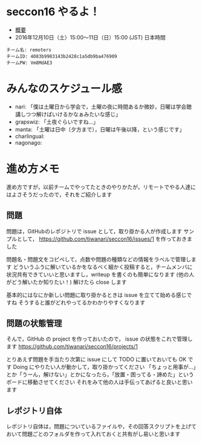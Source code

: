 # seccon16 やるよ！

- [概要](http://2016.seccon.jp/news/#124)
- 2016年12月10日（土）15:00～11日（日）15:00 (JST) 日本時間

```
チーム名: remoters
チームID: 4083b9983143b2428c1a5db9ba476909
チームPW: Vm8MdAE3
```

# みんなのスケジュール感

- nari: 「僕は土曜日から学会で，土曜の夜に時間あるか微妙，日曜は学会聴講しつつ解けばいけるかなぁみたいな感じ」
- grapswiz: 「土夜ぐらいですね…」
- manta: 「土曜は日中（夕方まで），日曜は午後以降，という感じです」
- charlingual: 
- nagonago: 



# 進め方メモ

進め方ですが，以前チームでやってたときのやりかたが，リモートでやる人達にはよさそうだったので，それをご紹介します

## 問題 
問題は，GitHubのレポジトリで issue として，取り掛かる人が作成します
サンプルとして，
https://github.com/tiwanari/seccon16/issues/1
を作っておきました

問題名・問題文をコピペして，点数や問題の種類などの情報をラベルで管理します
どういうふうに解いているかをなるべく細かく投稿すると，チームメンバに状況共有できていいと思いますし，writeup を書くのも簡単になります (他の人がどう解いたか知りたい！)
解けたら close します

基本的にはなにか新しい問題に取り掛かるときは issue を立てて始める感じですね
そうすると誰がどれやってるかわかりやすくなります

## 問題の状態管理
そんで，GitHub の project を作っておいたので， issue の状態をこれで管理します
https://github.com/tiwanari/seccon16/projects/1

とりあえず問題を手当たり次第に issue にして TODO に置いておいても OK です
Doing にやりたい人が動かして，取り掛かってください
「ちょっと用事が…」とか「うーん，解けない」とかになったら，「放置・困ってる・諦めた」というボードに移動させてください
それをみて他の人は手伝ってあげると良いと思います

## レポジトリ自体
レポジトリ自体は，問題についているファイルや，その回答スクリプトを上げておいて問題ごとのフォルダを作って入れておくと共有がし易いと思います
